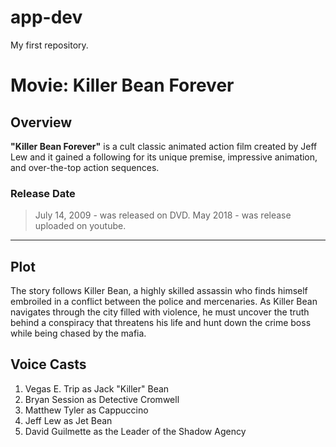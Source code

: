 # app-dev
My first repository.

# **Movie: Killer Bean Forever**

## **Overview**
**"Killer Bean Forever"** is a cult classic animated action film created by Jeff Lew and it gained a following for its unique premise, impressive animation, and over-the-top action sequences.

### **Release Date**
> July 14, 2009 - was released on DVD.
> May 2018 - was release uploaded on youtube.
---

## **Plot**
The story follows Killer Bean, a highly skilled assassin who finds himself embroiled in a conflict between the police and mercenaries. As Killer Bean navigates through the city filled with violence, he must uncover the truth behind a conspiracy that threatens his life and hunt down the crime boss while being chased by the mafia.

## **Voice Casts**
1. Vegas E. Trip as Jack "Killer" Bean
2. Bryan Session as Detective Cromwell
3. Matthew Tyler as Cappuccino
4. Jeff Lew as Jet Bean
5. David Guilmette as the Leader of the Shadow Agency
